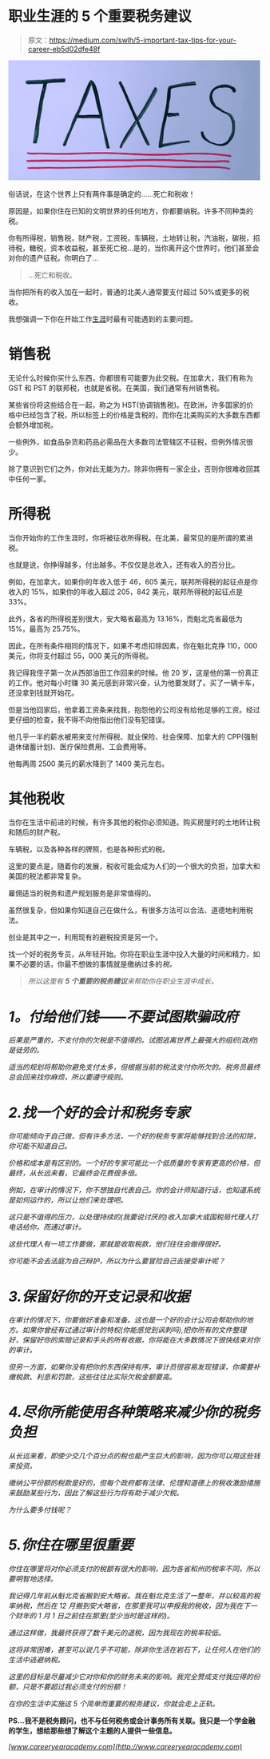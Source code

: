 # 职业生涯的 5 个重要税务建议

> 原文：<https://medium.com/swlh/5-important-tax-tips-for-your-career-eb5d02dfe48f>

![](img/4aff99c070b35a42ec268d07bdc20b30.png)

俗话说，在这个世界上只有两件事是确定的……死亡和税收！

原因是，如果你住在已知的文明世界的任何地方，你都要纳税。许多不同种类的税。

你有所得税，销售税，财产税，工资税，车辆税，土地转让税，汽油税，碳税，招待税，糖税，资本收益税，甚至死亡税…是的，当你离开这个世界时，他们甚至会对你的遗产征税。你明白了…

> …死亡和税收。

当你把所有的收入加在一起时，普通的北美人通常要支付超过 50%或更多的税收。

我想强调一下你在开始工作[生涯](https://www.careeryearacademy.com/curriculum)时最有可能遇到的主要问题。

# **销售税**

无论什么时候你买什么东西，你都很有可能要为此交税。在加拿大，我们有称为 GST 和 PST 的联邦税，也就是省税。在美国，我们通常有州销售税。

某些省份将这些结合在一起，称之为 HST(协调销售税)。在欧洲，许多国家的价格中已经包含了税，所以标签上的价格是含税的，而你在北美购买的大多数东西都会额外增加税。

一些例外，如食品杂货和药品必需品在大多数司法管辖区不征税，但例外情况很少。

除了意识到它们之外，你对此无能为力。除非你拥有一家企业，否则你很难收回其中任何一家。

# **所得税**

当你开始你的工作生涯时，你将被征收所得税。在北美，最常见的是所谓的累进税。

也就是说，你挣得越多，付出越多。不仅仅是总收入，还有收入的百分比。

例如，在加拿大，如果你的年收入低于 46，605 美元，联邦所得税的起征点是你收入的 15%，如果你的年收入超过 205，842 美元，联邦所得税的起征点是 33%。

此外，各省的所得税差别很大，安大略省最高为 13.16%，而魁北克省最低为 15%，最高为 25.75%。

因此，在所有条件相同的情况下，如果不考虑扣除因素，你在魁北克挣 110，000 美元，你将支付超过 55，000 美元的所得税。

我记得我侄子第一次从西部油田工作回来的时候。他 20 岁，这是他的第一份真正的工作。他对每小时赚 30 美元感到非常兴奋，认为他要发财了。买了一辆卡车，还没拿到钱就开始花。

但是当他回家后，他拿着工资条来找我，抱怨他的公司没有给他足够的工资。经过更仔细的检查，我不得不向他指出他们没有犯错误。

他几乎一半的薪水被用来支付所得税、就业保险、社会保障、加拿大的 CPP(强制退休储蓄计划)、医疗保险费用、工会费用等。

他每两周 2500 美元的薪水降到了 1400 美元左右。

# 其他税收

当你在生活中前进的时候，有许多其他的税你必须知道。购买房屋时的土地转让税和随后的财产税。

车辆税，以及各种各样的牌照，也是各种形式的税。

这里的要点是，随着你的发展，税收可能会成为人们的一个很大的负担，加拿大和美国的税法都非常复杂。

雇佣适当的税务和遗产规划服务是非常值得的。

虽然很复杂，但如果你知道自己在做什么，有很多方法可以合法、道德地利用税法。

创业是其中之一，利用现有的避税投资是另一个。

找一个好的税务专员，从年轻开始。你将在职业生涯中投入大量的时间和精力，如果不必要的话，你最不想做的事情就是缴纳过多的*税。*

> *所以这里有 **5 个重要的税务建议**来帮助你在职业生涯中成长。*

# ***1。付给他们钱——不要试图欺骗政府***

*后果是严重的，不支付你的欠税是不值得的。试图逃离世界上最强大的组织(政府)是徒劳的。*

*适当的规划将帮助你避免支付太多，但根据当前的税法支付你所欠的。税务员最终总会回来找你麻烦，所以要遵守规则。*

# *2.**找一个好的会计和税务专家***

*你可能倾向于自己做，但有许多方法，一个好的税务专家将能够找到合法的扣除，你可能不知道自己。*

*价格和成本是有区别的。一个好的专家可能比一个低质量的专家有更高的价格，但最终，从长远来看，它最终会花费很多倍。*

*例如，在审计的情况下，你不想独自代表自己。你的会计师知道行话，也知道系统是如何运作的，所以让他们来处理吧。*

*这只是不值得的压力，以处理持续的(我要说讨厌的)收入加拿大或国税局代理人打电话给你，而通过审计。*

*这些代理人有一项工作要做，那就是收取税款，他们往往会做得很好。*

*你可能不会去法庭为自己辩护，所以为什么要冒险自己去接受审计呢？*

# *3.**保留好你的开支记录和收据***

*在审计的情况下，你要做好准备和准备。这也是一个好的会计公司会帮助你的地方。如果你曾经有过通过审计的特权(你能感觉到讽刺吗),把你所有的文件整理好，保留好你的索赔记录和手头的所有收据，你将能在大多数情况下很快结束对你的审计。*

*但另一方面，如果你没有把你的东西保持有序，审计员很容易发现错误，你需要补缴税款、利息和罚款，这些往往比实际欠税金额要高。*

# *4.**尽你所能使用各种策略来减少你的税务负担***

*从长远来看，即使少交几个百分点的税也能产生巨大的影响，因为你可以用这些钱来投资。*

*缴纳公平份额的税款是好的，但每个政府都有法律、伦理和道德上的税收激励措施来鼓励某些行为，因此了解这些行为将有助于减少欠税。*

*为什么要多付钱呢？*

# *5.你住在哪里很重要*

*你住在哪里将对你必须支付的税额有很大的影响，因为各省和州的税率不同，所以要明智地选择。*

*我记得几年前从魁北克省搬到安大略省。我在魁北克生活了一整年，并以较高的税率纳税，然后在 12 月搬到安大略省，在那里我可以申报我的税收，因为我在下一个财年的 1 月 1 日之前住在那里(至少当时是这样的)。*

*通过这样做，我最终获得了数千美元的退税，因为我现在的税率较低。*

*这将非常困难，甚至可以说几乎不可能，除非你生活在岩石下，让任何人在他们的生活中逃避纳税。*

*这里的目标是尽量减少它对你和你的财务未来的影响。我完全赞成支付我应得的份额，只是不要超过我必须支付的份额！*

*在你的生活中实施这 5 个简单而重要的税务建议，你就会走上正轨。*

**PS…我不是税务顾问，也不与任何税务或会计事务所有关联。我只是一个学金融的学生，想给那些想了解这个主题的人提供一些信息。**

*[www.careeryearacademy.com](http://www.careeryearacademy.com)*